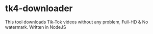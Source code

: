 # tk4-downloader
This tool downloads Tik-Tok videos without any problem, Full-HD &amp; No watermark. Written in NodeJS
